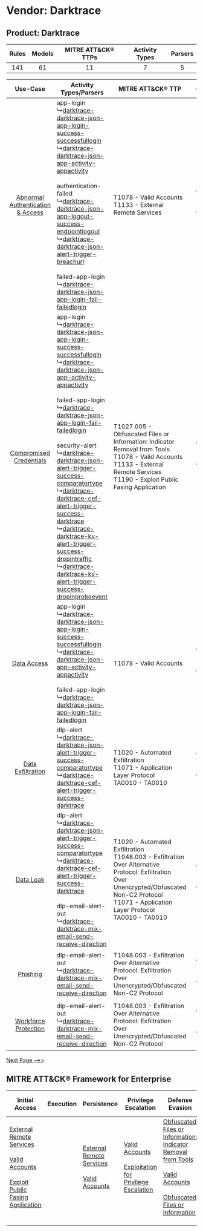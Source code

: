 Vendor: Darktrace
=================
Product: Darktrace
------------------
| Rules | Models | MITRE ATT&CK® TTPs | Activity Types | Parsers |
|:-----:|:------:|:------------------:|:--------------:|:-------:|
|  141  |   61   |         11         |       7        |    5    |

|    Use-Case    | Activity Types/Parsers    | MITRE ATT&CK® TTP    | Content    |
|:----:| ---- | ---- | ---- |
| [Abnormal Authentication & Access](../../../UseCases/uc_abnormal_authentication_&_access.md) |  app-login<br> ↳[darktrace-darktrace-json-app-login-success-successfullogin](Ps/pC_darktracedarktracejsonapploginsuccesssuccessfullogin.md)<br> ↳[darktrace-darktrace-json-app-activity-appactivity](Ps/pC_darktracedarktracejsonappactivityappactivity.md)<br><br> authentication-failed<br> ↳[darktrace-darktrace-json-app-logout-success-endpointlogout](Ps/pC_darktracedarktracejsonapplogoutsuccessendpointlogout.md)<br> ↳[darktrace-darktrace-json-alert-trigger-breachurl](Ps/pC_darktracedarktracejsonalerttriggerbreachurl.md)<br><br> failed-app-login<br> ↳[darktrace-darktrace-json-app-login-fail-failedlogin](Ps/pC_darktracedarktracejsonapploginfailfailedlogin.md)<br>    | T1078 - Valid Accounts<br>T1133 - External Remote Services<br>    | [<ul><li>15 Rules</li></ul><ul><li>4 Models</li></ul>](RM/r_m_darktrace_darktrace_Abnormal_Authentication_&_Access.md) |
|          [Compromised Credentials](../../../UseCases/uc_compromised_credentials.md)          |  app-login<br> ↳[darktrace-darktrace-json-app-login-success-successfullogin](Ps/pC_darktracedarktracejsonapploginsuccesssuccessfullogin.md)<br> ↳[darktrace-darktrace-json-app-activity-appactivity](Ps/pC_darktracedarktracejsonappactivityappactivity.md)<br><br> failed-app-login<br> ↳[darktrace-darktrace-json-app-login-fail-failedlogin](Ps/pC_darktracedarktracejsonapploginfailfailedlogin.md)<br><br> security-alert<br> ↳[darktrace-darktrace-json-alert-trigger-success-comparatortype](Ps/pC_darktracedarktracejsonalerttriggersuccesscomparatortype.md)<br> ↳[darktrace-darktrace-cef-alert-trigger-success-darktrace](Ps/pC_darktracedarktracecefalerttriggersuccessdarktrace.md)<br> ↳[darktrace-darktrace-kv-alert-trigger-success-dropintraffic](Ps/pC_darktracedarktracekvalerttriggersuccessdropintraffic.md)<br> ↳[darktrace-darktrace-kv-alert-trigger-success-dropinprobeevent](Ps/pC_darktracedarktracekvalerttriggersuccessdropinprobeevent.md)<br> | T1027.005 - Obfuscated Files or Information: Indicator Removal from Tools<br>T1078 - Valid Accounts<br>T1133 - External Remote Services<br>T1190 - Exploit Public Fasing Application<br>    | [<ul><li>51 Rules</li></ul><ul><li>25 Models</li></ul>](RM/r_m_darktrace_darktrace_Compromised_Credentials.md)         |
|    [Data Access](../../../UseCases/uc_data_access.md)    |  app-login<br> ↳[darktrace-darktrace-json-app-login-success-successfullogin](Ps/pC_darktracedarktracejsonapploginsuccesssuccessfullogin.md)<br> ↳[darktrace-darktrace-json-app-activity-appactivity](Ps/pC_darktracedarktracejsonappactivityappactivity.md)<br><br> failed-app-login<br> ↳[darktrace-darktrace-json-app-login-fail-failedlogin](Ps/pC_darktracedarktracejsonapploginfailfailedlogin.md)<br>    | T1078 - Valid Accounts<br>    | [<ul><li>6 Rules</li></ul><ul><li>4 Models</li></ul>](RM/r_m_darktrace_darktrace_Data_Access.md)    |
|    [Data Exfiltration](../../../UseCases/uc_data_exfiltration.md)    |  dlp-alert<br> ↳[darktrace-darktrace-json-alert-trigger-success-comparatortype](Ps/pC_darktracedarktracejsonalerttriggersuccesscomparatortype.md)<br> ↳[darktrace-darktrace-cef-alert-trigger-success-darktrace](Ps/pC_darktracedarktracecefalerttriggersuccessdarktrace.md)<br>    | T1020 - Automated Exfiltration<br>T1071 - Application Layer Protocol<br>TA0010 - TA0010<br>    | [<ul><li>29 Rules</li></ul><ul><li>17 Models</li></ul>](RM/r_m_darktrace_darktrace_Data_Exfiltration.md)    |
|    [Data Leak](../../../UseCases/uc_data_leak.md)    |  dlp-alert<br> ↳[darktrace-darktrace-json-alert-trigger-success-comparatortype](Ps/pC_darktracedarktracejsonalerttriggersuccesscomparatortype.md)<br> ↳[darktrace-darktrace-cef-alert-trigger-success-darktrace](Ps/pC_darktracedarktracecefalerttriggersuccessdarktrace.md)<br><br> dlp-email-alert-out<br> ↳[darktrace-darktrace-mix-email-send-receive-direction](Ps/pC_darktracedarktracemixemailsendreceivedirection.md)<br>    | T1020 - Automated Exfiltration<br>T1048.003 - Exfiltration Over Alternative Protocol: Exfiltration Over Unencrypted/Obfuscated Non-C2 Protocol<br>T1071 - Application Layer Protocol<br>TA0010 - TA0010<br> | [<ul><li>61 Rules</li></ul><ul><li>32 Models</li></ul>](RM/r_m_darktrace_darktrace_Data_Leak.md)    |
|    [Phishing](../../../UseCases/uc_phishing.md)    |  dlp-email-alert-out<br> ↳[darktrace-darktrace-mix-email-send-receive-direction](Ps/pC_darktracedarktracemixemailsendreceivedirection.md)<br>    | T1048.003 - Exfiltration Over Alternative Protocol: Exfiltration Over Unencrypted/Obfuscated Non-C2 Protocol<br>    | [<ul><li>1 Rules</li></ul><ul><li>1 Models</li></ul>](RM/r_m_darktrace_darktrace_Phishing.md)    |
|    [Workforce Protection](../../../UseCases/uc_workforce_protection.md)    |  dlp-email-alert-out<br> ↳[darktrace-darktrace-mix-email-send-receive-direction](Ps/pC_darktracedarktracemixemailsendreceivedirection.md)<br>    | T1048.003 - Exfiltration Over Alternative Protocol: Exfiltration Over Unencrypted/Obfuscated Non-C2 Protocol<br>    | [<ul><li>4 Rules</li></ul><ul><li>1 Models</li></ul>](RM/r_m_darktrace_darktrace_Workforce_Protection.md)    |
[Next Page -->>](2_ds_darktrace_darktrace.md)

MITRE ATT&CK® Framework for Enterprise
--------------------------------------
| Initial Access                                                                                                                                                                                                                         | Execution | Persistence                                                                                                                                      | Privilege Escalation                                                                                                                                          | Defense Evasion                                                                                                                                                                                                                                                               | Credential Access | Discovery | Lateral Movement | Collection | Command and Control                                                                                                                                                                                                      | Exfiltration                                                                                                                                                                                                                                                                                                                    | Impact |
| -------------------------------------------------------------------------------------------------------------------------------------------------------------------------------------------------------------------------------------- | --------- | ------------------------------------------------------------------------------------------------------------------------------------------------ | ------------------------------------------------------------------------------------------------------------------------------------------------------------- | ----------------------------------------------------------------------------------------------------------------------------------------------------------------------------------------------------------------------------------------------------------------------------- | ----------------- | --------- | ---------------- | ---------- | ------------------------------------------------------------------------------------------------------------------------------------------------------------------------------------------------------------------------ | ------------------------------------------------------------------------------------------------------------------------------------------------------------------------------------------------------------------------------------------------------------------------------------------------------------------------------- | ------ |
| [External Remote Services](https://attack.mitre.org/techniques/T1133)<br><br>[Valid Accounts](https://attack.mitre.org/techniques/T1078)<br><br>[Exploit Public Fasing Application](https://attack.mitre.org/techniques/T1190)<br><br> |           | [External Remote Services](https://attack.mitre.org/techniques/T1133)<br><br>[Valid Accounts](https://attack.mitre.org/techniques/T1078)<br><br> | [Valid Accounts](https://attack.mitre.org/techniques/T1078)<br><br>[Exploitation for Privilege Escalation](https://attack.mitre.org/techniques/T1068)<br><br> | [Obfuscated Files or Information: Indicator Removal from Tools](https://attack.mitre.org/techniques/T1027/005)<br><br>[Valid Accounts](https://attack.mitre.org/techniques/T1078)<br><br>[Obfuscated Files or Information](https://attack.mitre.org/techniques/T1027)<br><br> |                   |           |                  |            | [Proxy: Multi-hop Proxy](https://attack.mitre.org/techniques/T1090/003)<br><br>[Application Layer Protocol](https://attack.mitre.org/techniques/T1071)<br><br>[Proxy](https://attack.mitre.org/techniques/T1090)<br><br> | [Exfiltration Over Alternative Protocol](https://attack.mitre.org/techniques/T1048)<br><br>[Exfiltration Over Alternative Protocol: Exfiltration Over Unencrypted/Obfuscated Non-C2 Protocol](https://attack.mitre.org/techniques/T1048/003)<br><br>[Automated Exfiltration](https://attack.mitre.org/techniques/T1020)<br><br> |        |
